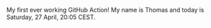 My first ever working GitHub Action!
My name is Thomas and today is Saturday, 27 April, 20:05 CEST. 
